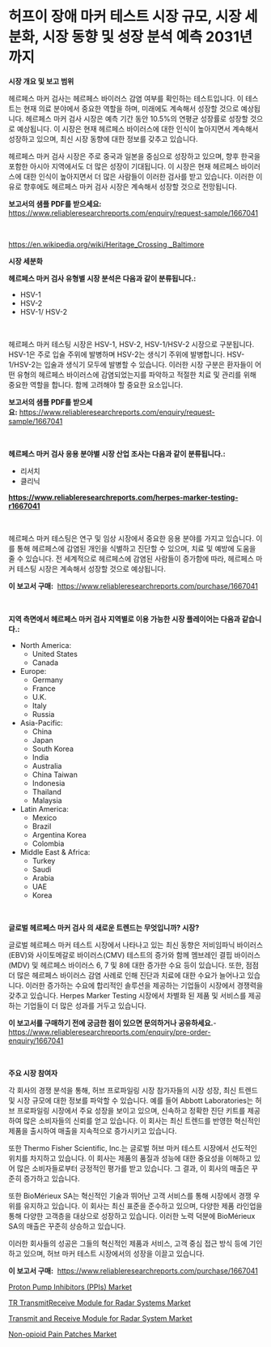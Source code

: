 <p><h1>허프이 장애 마커 테스트 시장 규모, 시장 세분화, 시장 동향 및 성장 분석 예측 2031년까지</h1></p><p><strong>시장 개요 및 보고 범위</strong></p>
<p><p>헤르페스 마커 검사는 헤르페스 바이러스 감염 여부를 확인하는 테스트입니다. 이 테스트는 현재 의료 분야에서 중요한 역할을 하며, 미래에도 계속해서 성장할 것으로 예상됩니다. 헤르페스 마커 검사 시장은 예측 기간 동안 10.5%의 연평균 성장률로 성장할 것으로 예상됩니다. 이 시장은 현재 헤르페스 바이러스에 대한 인식이 높아지면서 계속해서 성장하고 있으며, 최신 시장 동향에 대한 정보를 갖추고 있습니다. </p><p>헤르페스 마커 검사 시장은 주로 중국과 일본을 중심으로 성장하고 있으며, 향후 한국을 포함한 아시아 지역에서도 더 많은 성장이 기대됩니다. 이 시장은 현재 헤르페스 바이러스에 대한 인식이 높아지면서 더 많은 사람들이 이러한 검사를 받고 있습니다. 이러한 이유로 향후에도 헤르페스 마커 검사 시장은 계속해서 성장할 것으로 전망됩니다.</p></p>
<p><strong>보고서의 샘플 PDF를 받으세요:</strong> <a href="https://www.reliableresearchreports.com/enquiry/request-sample/1667041">https://www.reliableresearchreports.com/enquiry/request-sample/1667041</a></p>
<p>&nbsp;</p>
<p><a href="https://en.wikipedia.org/wiki/Heritage_Crossing,_Baltimore">https://en.wikipedia.org/wiki/Heritage_Crossing,_Baltimore</a></p>
<p><strong>시장 세분화</strong></p>
<p><strong>헤르페스 마커 검사 유형별 시장 분석은 다음과 같이 분류됩니다.:</strong></p>
<p><ul><li>HSV-1</li><li>HSV-2</li><li>HSV-1/ HSV-2</li></ul></p>
<p>&nbsp;</p>
<p><p>헤르페스 마커 테스팅 시장은 HSV-1, HSV-2, HSV-1/HSV-2 시장으로 구분됩니다. HSV-1은 주로 입술 주위에 발병하며 HSV-2는 생식기 주위에 발병합니다. HSV-1/HSV-2는 입술과 생식기 모두에 발병할 수 있습니다. 이러한 시장 구분은 환자들이 어떤 유형의 헤르페스 바이러스에 감염되었는지를 파악하고 적절한 치료 및 관리를 위해 중요한 역할을 합니다. 함께 고려해야 할 중요한 요소입니다.</p></p>
<p><strong>보고서의 샘플 PDF를 받으세요:</strong>&nbsp;<a href="https://www.reliableresearchreports.com/enquiry/request-sample/1667041">https://www.reliableresearchreports.com/enquiry/request-sample/1667041</a></p>
<p>&nbsp;</p>
<p><strong> 헤르페스 마커 검사 응용 분야별 시장 산업 조사는 다음과 같이 분류됩니다.:</strong></p>
<p><ul><li>리서치</li><li>클리닉</li></ul></p>
<p><strong><a href="https://www.reliableresearchreports.com/herpes-marker-testing-r1667041">https://www.reliableresearchreports.com/herpes-marker-testing-r1667041</a></strong></p>
<p>&nbsp;</p>
<p><p>헤르페스 마커 테스팅은 연구 및 임상 시장에서 중요한 응용 분야를 가지고 있습니다. 이를 통해 헤르페스에 감염된 개인을 식별하고 진단할 수 있으며, 치료 및 예방에 도움을 줄 수 있습니다. 전 세계적으로 헤르페스에 감염된 사람들이 증가함에 따라, 헤르페스 마커 테스팅 시장은 계속해서 성장할 것으로 예상됩니다.</p></p>
<p><strong>이 보고서 구매:</strong>&nbsp; <a href="https://www.reliableresearchreports.com/purchase/1667041">https://www.reliableresearchreports.com/purchase/1667041</a></p>
<p>&nbsp;</p>
<p><strong>지역 측면에서 헤르페스 마커 검사 지역별로 이용 가능한 시장 플레이어는 다음과 같습니다.:</strong></p>
<p><ul>
    <li>
        North America:
        <ul>
            <li>United States</li>
            <li>Canada</li>
        </ul>
    </li>
    <li>
        Europe:
        <ul>
            <li>Germany</li>
            <li>France</li>
            <li>U.K.</li>
            <li>Italy</li>
            <li>Russia</li>
        </ul>
    </li>
    <li>
        Asia-Pacific:
        <ul>
            <li>China</li>
            <li>Japan</li>
            <li>South Korea</li>
            <li>India</li>
            <li>Australia</li>
            <li>China Taiwan</li>
            <li>Indonesia</li>
            <li>Thailand</li>
            <li>Malaysia</li>
        </ul>
    </li>
    <li>
        Latin America:
        <ul>
            <li>Mexico</li>
            <li>Brazil</li>
            <li>Argentina Korea</li>
            <li>Colombia</li>
        </ul>
    </li>
    <li>
        Middle East & Africa:
        <ul>
            <li>Turkey</li>
            <li>Saudi</li>
            <li>Arabia</li>
            <li>UAE</li>
            <li>Korea</li>
        </ul>
    </li>
    </ul></p>
<p>&nbsp;</p>
<p><strong>글로벌 헤르페스 마커 검사 의 새로운 트렌드는 무엇입니까? 시장?</strong></p>
<p><p>글로벌 헤르페스 마커 테스트 시장에서 나타나고 있는 최신 동향은 저비임파닉 바이러스(EBV)와 사이토메갈로 바이러스(CMV) 테스트의 증가와 함께 멤브레인 결핍 바이러스(MDV) 및 헤르페스 바이러스 6, 7 및 8에 대한 증가한 수요 등이 있습니다. 또한, 점점 더 많은 헤르페스 바이러스 감염 사례로 인해 진단과 치료에 대한 수요가 늘어나고 있습니다. 이러한 증가하는 수요에 합리적인 솔루션을 제공하는 기업들이 시장에서 경쟁력을 갖추고 있습니다. Herpes Marker Testing 시장에서 차별화 된 제품 및 서비스를 제공하는 기업들이 더 많은 성과를 거두고 있습니다.</p></p>
<p><strong>이 보고서를 구매하기 전에 궁금한 점이 있으면 문의하거나 공유하세요.</strong>- <a href="https://www.reliableresearchreports.com/enquiry/pre-order-enquiry/1667041">https://www.reliableresearchreports.com/enquiry/pre-order-enquiry/1667041</a></p>
<p>&nbsp;</p>
<p><strong>주요 시장 참여자</strong></p>
<p><p>각 회사의 경쟁 분석을 통해, 허브 프로파일링 시장 참가자들의 시장 성장, 최신 트렌드 및 시장 규모에 대한 정보를 파악할 수 있습니다. 예를 들어 Abbott Laboratories는 허브 프로파일링 시장에서 주요 성장을 보이고 있으며, 신속하고 정확한 진단 키트를 제공하여 많은 소비자들의 신뢰를 얻고 있습니다. 이 회사는 최신 트렌드를 반영한 혁신적인 제품을 출시하여 매출을 지속적으로 증가시키고 있습니다.</p><p>또한 Thermo Fisher Scientific, Inc.는 글로벌 허브 마커 테스트 시장에서 선도적인 위치를 차지하고 있습니다. 이 회사는 제품의 품질과 성능에 대한 중요성을 이해하고 있어 많은 소비자들로부터 긍정적인 평가를 받고 있습니다. 그 결과, 이 회사의 매출은 꾸준히 증가하고 있습니다.</p><p>또한 BioMérieux SA는 혁신적인 기술과 뛰어난 고객 서비스를 통해 시장에서 경쟁 우위를 유지하고 있습니다. 이 회사는 최신 표준을 준수하고 있으며, 다양한 제품 라인업을 통해 다양한 고객층을 대상으로 성장하고 있습니다. 이러한 노력 덕분에 BioMérieux SA의 매출은 꾸준히 상승하고 있습니다.</p><p>이러한 회사들의 성공은 그들의 혁신적인 제품과 서비스, 고객 중심 접근 방식 등에 기인하고 있으며, 허브 마커 테스트 시장에서의 성장을 이끌고 있습니다.</p></p>
<p><strong>이 보고서 구매:</strong>&nbsp;&nbsp;<a href="https://www.reliableresearchreports.com/purchase/1667041">https://www.reliableresearchreports.com/purchase/1667041</a></p>
<p><p><a href="https://issuu.com/reportprime-2/docs/proton-pump-inhibitors-ppis-market-size-2030.pptx">Proton Pump Inhibitors (PPIs) Market</a></p><p><a href="https://github.com/xvyfpyhu18/Market-Research-Report-List-1/blob/main/tr-transmitreceive-module-for-radar-systems-market.md">TR TransmitReceive Module for Radar Systems Market</a></p><p><a href="https://github.com/Bryanturray6576/Market-Research-Report-List-1/blob/main/transmit-and-receive-module-for-radar-system-market.md">Transmit and Receive Module for Radar System Market</a></p><p><a href="https://issuu.com/reportprime-2/docs/non-opioid-pain-patches-market-size-2030.pptx">Non-opioid Pain Patches Market</a></p></p>